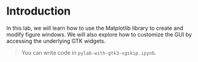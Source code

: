 # Introduction

In this lab, we will learn how to use the Matplotlib library to create and modify figure windows. We will also explore how to customize the GUI by accessing the underlying GTK widgets.

> You can write code in `pylab-with-gtk3-sgskip.ipynb`.
